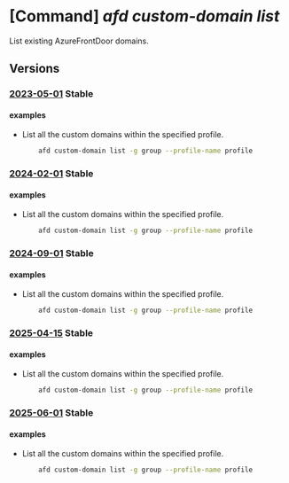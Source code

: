 # [Command] _afd custom-domain list_

List existing AzureFrontDoor domains.

## Versions

### [2023-05-01](/Resources/mgmt-plane/L3N1YnNjcmlwdGlvbnMve30vcmVzb3VyY2Vncm91cHMve30vcHJvdmlkZXJzL21pY3Jvc29mdC5jZG4vcHJvZmlsZXMve30vY3VzdG9tZG9tYWlucw==/2023-05-01.xml) **Stable**

<!-- mgmt-plane /subscriptions/{}/resourcegroups/{}/providers/microsoft.cdn/profiles/{}/customdomains 2023-05-01 -->

#### examples

- List all the custom domains within the specified profile.
    ```bash
        afd custom-domain list -g group --profile-name profile
    ```

### [2024-02-01](/Resources/mgmt-plane/L3N1YnNjcmlwdGlvbnMve30vcmVzb3VyY2Vncm91cHMve30vcHJvdmlkZXJzL21pY3Jvc29mdC5jZG4vcHJvZmlsZXMve30vY3VzdG9tZG9tYWlucw==/2024-02-01.xml) **Stable**

<!-- mgmt-plane /subscriptions/{}/resourcegroups/{}/providers/microsoft.cdn/profiles/{}/customdomains 2024-02-01 -->

#### examples

- List all the custom domains within the specified profile.
    ```bash
        afd custom-domain list -g group --profile-name profile
    ```

### [2024-09-01](/Resources/mgmt-plane/L3N1YnNjcmlwdGlvbnMve30vcmVzb3VyY2Vncm91cHMve30vcHJvdmlkZXJzL21pY3Jvc29mdC5jZG4vcHJvZmlsZXMve30vY3VzdG9tZG9tYWlucw==/2024-09-01.xml) **Stable**

<!-- mgmt-plane /subscriptions/{}/resourcegroups/{}/providers/microsoft.cdn/profiles/{}/customdomains 2024-09-01 -->

#### examples

- List all the custom domains within the specified profile.
    ```bash
        afd custom-domain list -g group --profile-name profile
    ```

### [2025-04-15](/Resources/mgmt-plane/L3N1YnNjcmlwdGlvbnMve30vcmVzb3VyY2Vncm91cHMve30vcHJvdmlkZXJzL21pY3Jvc29mdC5jZG4vcHJvZmlsZXMve30vY3VzdG9tZG9tYWlucw==/2025-04-15.xml) **Stable**

<!-- mgmt-plane /subscriptions/{}/resourcegroups/{}/providers/microsoft.cdn/profiles/{}/customdomains 2025-04-15 -->

#### examples

- List all the custom domains within the specified profile.
    ```bash
        afd custom-domain list -g group --profile-name profile
    ```

### [2025-06-01](/Resources/mgmt-plane/L3N1YnNjcmlwdGlvbnMve30vcmVzb3VyY2Vncm91cHMve30vcHJvdmlkZXJzL21pY3Jvc29mdC5jZG4vcHJvZmlsZXMve30vY3VzdG9tZG9tYWlucw==/2025-06-01.xml) **Stable**

<!-- mgmt-plane /subscriptions/{}/resourcegroups/{}/providers/microsoft.cdn/profiles/{}/customdomains 2025-06-01 -->

#### examples

- List all the custom domains within the specified profile.
    ```bash
        afd custom-domain list -g group --profile-name profile
    ```
